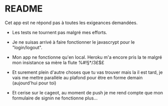 # README

Cet app est ne répond pas à toutes les exigeances demandées.


* Les tests ne tournent pas malgré mes efforts.

* Je ne suisas arrivé à faire fonctionner le javascrypt pour le "login/logout".

* Mon app ne fonctionne qu'en local. Heroku m'a encore pris la te malgré mon insistance sa mère la flute %#!§*/3£$£

* Et surement plein d'autre choses que tu vas trouver mais la il est tard, je vais me mettre parallèle au plafond pour être en forme demain (aujourd'hui pour toi)

* Et cerise sur le cageot, au moment de push je me rend compte que mon formulaire de signin ne fonctionne plus...
